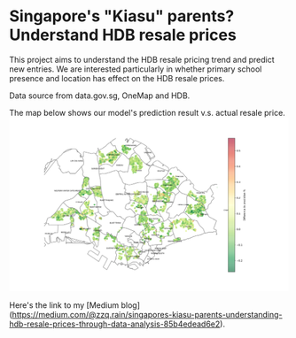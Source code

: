 # Singapore's "Kiasu" parents? Understand HDB resale prices

This project aims to understand the HDB resale pricing trend and predict new entries. We are interested particularly in whether primary school presence and location has effect on the HDB resale prices.

Data source from data.gov.sg, OneMap and HDB.

The map below shows our model's prediction result v.s. actual resale price.
<img src="output\prediction_plot.svg" >

Here's the link to my [Medium blog] (https://medium.com/@zzq.rain/singapores-kiasu-parents-understanding-hdb-resale-prices-through-data-analysis-85b4edead6e2).
